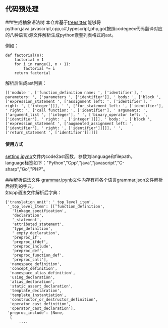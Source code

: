 ## 代码预处理
###生成抽象语法树
本仓库基于[treesitter](https://github.com/tree-sitter/tree-sitter),能够将python,java,javascript,cpp,c#,typescript,php,go(按照codegeex代码翻译对应的八种语言)源文件解析生成python嵌套列表格式的ast。

例如：
```
def factorial(n):
    factorial = 1
    for i in range(1, n + 1):
        factorial *= i
    return factorial
```
解析后生成ast列表：
```
[['module ', ['function_definition name: ', ['identifier'], ' parameters: ', ['parameters ', ['identifier']], ' body: ', ['block ', ['expression_statement ', ['assignment left: ', ['identifier'], ' right: ', ['integer']]], ' ', ['for_statement left: ', ['identifier'], ' right: ', ['call function: ', ['identifier'], ' arguments: ', ['argument_list ', ['integer'], ' ', ['binary_operator left: ', ['identifier'], ' right: ', ['integer']]]], ' body: ', ['block ', ['expression_statement ', ['augmented_assignment left: ', ['identifier'], ' right: ', ['identifier']]]]], ' ', ['return_statement ', ['identifier']]]]]]
```
#### 使用方式
[setting.ipynb](/setting.ipynb)文件内code2ast函数，参数为language和filepath。<br>language标签如下："Python","Cpp","java","javascript","C-sharp","Go","PHP"。

###解析语法文件
[grammar.ipynb](/grammar.ipynb)文件内存有将各个语言grammar.json文件解析后得到的字典。<br>
如cpp语法文件解析后字典：
```
{'translation_unit': '_top_level_item',
 '_top_level_item': [['function_definition',
   'linkage_specification',
   'declaration',
   '_statement',
   'attributed_statement',
   'type_definition',
   '_empty_declaration',
   'preproc_if',
   'preproc_ifdef',
   'preproc_include',
   'preproc_def',
   'preproc_function_def',
   'preproc_call'],
  'namespace_definition',
  'concept_definition',
  'namespace_alias_definition',
  'using_declaration',
  'alias_declaration',
  'static_assert_declaration',
  'template_declaration',
  'template_instantiation',
  'constructor_or_destructor_definition',
  'operator_cast_definition',
  'operator_cast_declaration'],
 'preproc_include': [None,
  {
      ....
```

